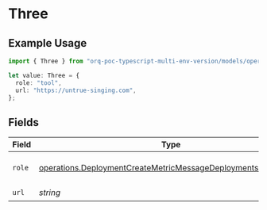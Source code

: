 # Three

## Example Usage

```typescript
import { Three } from "orq-poc-typescript-multi-env-version/models/operations";

let value: Three = {
  role: "tool",
  url: "https://untrue-singing.com",
};
```

## Fields

| Field                                                                                                                                            | Type                                                                                                                                             | Required                                                                                                                                         | Description                                                                                                                                      |
| ------------------------------------------------------------------------------------------------------------------------------------------------ | ------------------------------------------------------------------------------------------------------------------------------------------------ | ------------------------------------------------------------------------------------------------------------------------------------------------ | ------------------------------------------------------------------------------------------------------------------------------------------------ |
| `role`                                                                                                                                           | [operations.DeploymentCreateMetricMessageDeploymentsMetricsRole](../../models/operations/deploymentcreatemetricmessagedeploymentsmetricsrole.md) | :heavy_check_mark:                                                                                                                               | The role of the prompt message                                                                                                                   |
| `url`                                                                                                                                            | *string*                                                                                                                                         | :heavy_check_mark:                                                                                                                               | N/A                                                                                                                                              |